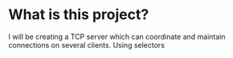 # What is this project?
I will be creating a TCP server which can coordinate and maintain connections on several clients. Using selectors

